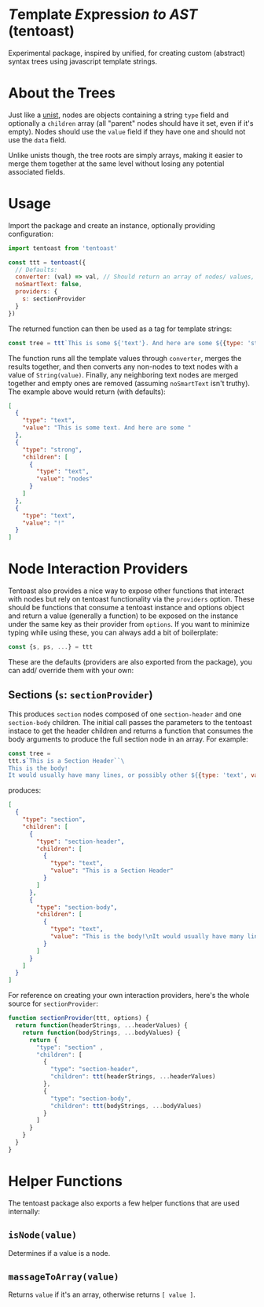 # *T*emplate *E*xpressio*n* *to* *AST* (tentoast)
Experimental package, inspired by unified, for creating custom (abstract) syntax trees using javascript template strings.

# About the Trees
Just like a [unist](https://github.com/syntax-tree/unist), nodes are objects containing a string `type` field and optionally a `children` array (all "parent" nodes should have it set, even if it's empty). Nodes should use the `value` field if they have one and should not use the `data` field.

Unlike unists though, the tree roots are simply arrays, making it easier to merge them together at the same level without losing any potential associated fields.

# Usage
Import the package and create an instance, optionally providing configuration:

```javascript
import tentoast from 'tentoast'

const ttt = tentoast({
  // Defaults:
  converter: (val) => val, // Should return an array of nodes/ values, can return a single node/ non-array value.
  noSmartText: false,
  providers: {
    s: sectionProvider
  }
})
```

The returned function can then be used as a tag for template strings:

```javascript
const tree = ttt`This is some ${'text'}. And here are some ${{type: 'strong', children: [{type: 'text', value: 'nodes'}]}}${{type: 'text', value: '!'}}`
```

The function runs all the template values through `converter`, merges the results together, and then converts any non-nodes to text nodes with a value of `String(value)`. Finally, any neighboring text nodes are merged together and empty ones are removed (assuming `noSmartText` isn't truthy). The example above would return (with defaults):

```json
[
  {
    "type": "text",
    "value": "This is some text. And here are some "
  },
  {
    "type": "strong",
    "children": [
      {
        "type": "text",
        "value": "nodes"
      }
    ]
  },
  {
    "type": "text",
    "value": "!"
  }
]
```



# Node Interaction Providers
Tentoast also provides a nice way to expose other functions that interact with nodes but rely on tentoast functionality via the `providers` option. These should be functions that consume a tentoast instance and options object and return a value (generally a function) to be exposed on the instance under the same key as their provider from `options`. If you want to minimize typing while using these, you can always add a bit of boilerplate:

```javascript
const {s, ps, ...} = ttt
```

These are the defaults (providers are also exported from the package), you can add/ override them with your own:

## Sections (`s`: `sectionProvider`)
This produces `section` nodes composed of one `section-header` and one `section-body` children. The initial call passes the parameters to the tentoast instace to get the header children and returns a function that consumes the body arguments to produce the full section node in an array. For example:

```javascript
const tree = 
ttt.s`This is a Section Header``\
This is the body!
It would usually have many lines, or possibly other ${{type: 'text', value: 'things.'}}`
```

produces:

```json
[
  {
    "type": "section",
    "children": [
      {
        "type": "section-header",
        "children": [
          {
            "type": "text",
            "value": "This is a Section Header"
          }
        ]
      },
      {
        "type": "section-body",
        "children": [
          {
            "type": "text",
            "value": "This is the body!\nIt would usually have many lines, or possibly other things."
          }
        ]
      }
    ]
  }
]
```

For reference on creating your own interaction providers, here's the whole source for `sectionProvider`:

```javascript
function sectionProvider(ttt, options) {
  return function(headerStrings, ...headerValues) {
    return function(bodyStrings, ...bodyValues) {
      return {
        "type": "section" ,
        "children": [
          {
            "type": "section-header",
            "children": ttt(headerStrings, ...headerValues)
          },
          {
            "type": "section-body",
            "children": ttt(bodyStrings, ...bodyValues)
          }
        ]
      }
    }
  }
}
```



# Helper Functions
The tentoast package also exports a few helper functions that are used internally:

## `isNode(value)`
Determines if a value is a node.

## `massageToArray(value)`
Returns `value` if it's an array, otherwise returns `[ value ]`.